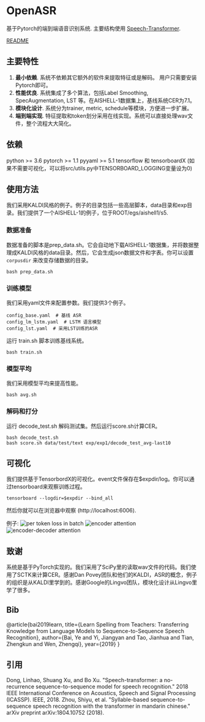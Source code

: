 # OpenASR

基于Pytorch的端到端语音识别系统. 主要结构使用 [Speech-Transformer](https://ieeexplore.ieee.org/abstract/document/8462506/).

[README](https://github.com/by2101/OpenASR/blob/master/README.md)

## 主要特性

1. **最小依赖**. 系统不依赖其它额外的软件来提取特征或是解码。 用户只需要安装Pytorch即可。
2. **性能优良**. 系统集成了多个算法，包括Label Smoothing, SpecAugmentation, LST 等。在AISHELL-1数据集上，基线系统CER为7.1。
3. **模块化设计**. 系统分为trainer, metric, schedule等模块，方便进一步扩展。
4. **端到端实现**. 特征提取和token划分采用在线实现。系统可以直接处理wav文件，整个流程大大简化。

## 依赖
python >= 3.6
pytorch >= 1.1
pyyaml >= 5.1
tensorflow 和 tensorboardX (如果不需要可视化，可以将src/utils.py中TENSORBOARD_LOGGING变量设为0)

## 使用方法
我们采用KALDI风格的例子。例子的目录包括一些高层脚本，data目录和exp目录。我们提供了一个AISHELL-1的例子，位于ROOT/egs/aishell1/s5.

### 数据准备
数据准备的脚本是prep_data.sh。它会自动地下载AISHELL-1数据集，并将数据整理成KALDI风格的data目录。然后，它会生成json数据文件和字表。你可以设置`corpusdir` 来改变存储数据的目录。

    bash prep_data.sh


### 训练模型
我们采用yaml文件来配置参数。我们提供3个例子。

    config_base.yaml  # 基线 ASR 
    config_lm_lstm.yaml  # LSTM 语言模型
    config_lst.yaml  # 采用LST训练的ASR

运行 train.sh 脚本训练基线系统。

    bash train.sh
    
### 模型平均
我们采用模型平均来提高性能。

    bash avg.sh
    
### 解码和打分
运行 decode_test.sh 解码测试集。然后运行score.sh计算CER。

    bash decode_test.sh
    bash score.sh data/test/text exp/exp1/decode_test_avg-last10

## 可视化
我们提供基于TensorbordX的可视化。event文件保存在$expdir/log。你可以通过tensorboard来观察训练过程。

    tensorboard --logdir=$expdir --bind_all
    
然后你就可以在浏览器中观察 (http://localhost:6006).

例子:
![per token loss in batch](https://github.com/by2101/OpenASR/raw/master/figs/loss.png)
![encoder attention](https://github.com/by2101/OpenASR/raw/master/figs/enc_att.png)
![encoder-decoder attention](https://github.com/by2101/OpenASR/raw/master/figs/dec_enc_att.png)


## 致谢
系统是基于PyTorch实现的。我们采用了SciPy里的读取wav文件的代码。我们使用了SCTK来计算CER。感谢Dan Povey团队和他们的KALDI，ASR的概念，例子的组织是从KALDI里学到的。感谢Google的Lingvo团队，模块化设计从Lingvo里学了很多。

## Bib
@article{bai2019learn,
  title={Learn Spelling from Teachers: Transferring Knowledge from Language Models to Sequence-to-Sequence Speech Recognition},
  author={Bai, Ye and Yi, Jiangyan and Tao, Jianhua and Tian, Zhengkun and Wen, Zhengqi},
  year={2019}
}

## 引用
Dong, Linhao, Shuang Xu, and Bo Xu. "Speech-transformer: a no-recurrence sequence-to-sequence model for speech recognition." 2018 IEEE International Conference on Acoustics, Speech and Signal Processing (ICASSP). IEEE, 2018.
Zhou, Shiyu, et al. "Syllable-based sequence-to-sequence speech recognition with the transformer in mandarin chinese." arXiv preprint arXiv:1804.10752 (2018).
